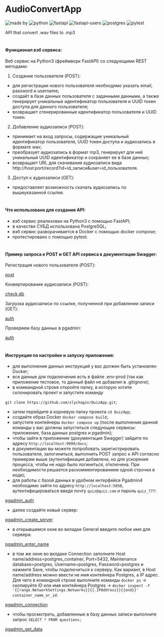 # AudioConvertApp
![made by](https://img.shields.io/badge/made_by-slychagin-orange)
![python](https://img.shields.io/badge/python-v3.10.5-blue)
![fastapi](https://img.shields.io/badge/fastapi-v0.95.1-green)
![fastapi-users](https://img.shields.io/badge/fastapi_users-v11.0.0-red)
![postgres](https://img.shields.io/badge/postgres-15-blue)
![pytest](https://img.shields.io/badge/pytest-ok-brightgreen)

API that convert .wav files to .mp3
#
#### Функционал вэб сервиса:
Веб сервис на Python3 (фреймворк FastAPI) со следующими REST методами:
1. Cоздание пользователя (POST):
- для регистрации нового пользователя необходимо указать email, password и username;
- cоздаёт в базе данных пользователя c заданными данными, а также генерирует уникальные идентификатор пользователя и UUID токен доступа для данного пользователя;
- возвращает сгенерированные идентификатор пользователя и UUID токен.
2. Добавление аудиозаписи (POST):
- принимает на вход запросы, содержащие уникальный идентификатор пользователя, UUID токен доступа и аудиозапись в формате wav;
- преобразует аудиозапись в формат mp3, генерирует для неё уникальный UUID идентификатор и сохраняет ее в базе данных;
- возвращает URL для скачивания аудиозаписи вида http://host:port/record?id=id_записи&user=id_пользователя.
3. Доступ к аудиозаписи (GET):
- предоставляет возможность скачать аудиозапись по вышеуказанной ссылке.

#
#### Что использовано для создания API:
- вэб сервис реализован на Python3 с помощью FastAPI;
- в качестве СУБД использована PostgreSQL;
- вэб сервис разворачивается в Docker с помощью docker compose;
- протестировано с помощью pytest.

#
#### Пример запроса к POST и GET API сервиса в документации Swagger:
Регистрация нового пользователя (POST):

[post](https://github.com/slychagin/QuizApp/blob/master/demo_gifs/POST%20request.gif)

Конвертирование аудиозаписи (POST):

[check db](https://github.com/slychagin/QuizApp/blob/master/demo_gifs/check%20db.gif)

Загрузка аудиозаписи по ссылке, полученной при добавлении записи (GET):

[auth](https://github.com/slychagin/QuizApp/blob/master/demo_gifs/Authentication.gif)

Проверяем базу данных в pgadmin:

[auth](https://github.com/slychagin/QuizApp/blob/master/demo_gifs/Authentication.gif)

#
#### Инструкция по настройке и запуску приложения:
- для выполнения данных инструкций у вас должен быть установлен Docker;
- все данные для подключения есть в файле .env-prod (так как приложение тестовое, то данный файл не добавлял в .gitignore);
- в коммандной строке откройте папку, в которую хотите склонировать проект и запустите команду

`git clone https://github.com/slychagin/QuizApp.git`;
- затем перейдите в корневую папку проекта `cd QuizApp`;
- создайте образ Docker `docker compose build`;
- запустите контейнеры `docker compose up` (после выполнения данной команды у вас должны запуститься следующие сервисы: приложение, база данных postgres и pgadmin);
- чтобы зайти в приложение (документация Swagger) зайдите по адресу `http://localhost:9999/docs`;
- в документации вы можете попробовать зарегистрировать пользователя, залогиниться, выполнить POST запрос к API согласно примерам выше (аутентификация добавлена, но для ускорения процесса, чтобы не надо было логиниться, отключена. При необходимости решается раскомментированием одной строчки в коде);
- для работы с базой данных в удобном интерфейcе Pgadmin4 необходимо зайти по адресу `http://localhost:5050`, аутентифицироваться введя почту `quiz@quiz.com` и пароль `quiz_777`:

[pgadmin_auth](https://github.com/slychagin/QuizApp/blob/master/demo_gifs/pgadmin_auth.jpg)
- далее создайте новый сервер:

[pgadmin_create_server](https://github.com/slychagin/QuizApp/blob/master/demo_gifs/pgadmin_create_server.jpg)
- в открывшемся окне во вкладке General введите любое имя для сервера:

[pgadmin_enter_name](https://github.com/slychagin/QuizApp/blob/master/demo_gifs/pgadmin_enter_name.jpg)
- в том же окне во вклдаке Connection заполните Host name/address=postgres_container, Port=5432, Maintenance database=postgres, Username=postgres, Password=postgres и нажмите Save, чтобы подключиться к серверу. Как вариант, в Host name/address можно ввести не имя контейнера Postgres, а IP адрес. Для чего в командной строке выполните команды `docker ps` -> скопируйте ID или имя контейнера Postgres -> `docker inspect -f '{{range.NetworkSettings.Networks}}{{.IPAddress}}{{end}}' container_name_or_id`:

[pgadmin_connection](https://github.com/slychagin/QuizApp/blob/master/demo_gifs/pgadmin_connection.jpg)
- чтобы просмотреть, добавленные в базу данных записи выполните запрос `SELECT * FROM questions;`

[pgadmin_get_data](https://github.com/slychagin/QuizApp/blob/master/demo_gifs/pgadmin_get_data.jpg)

